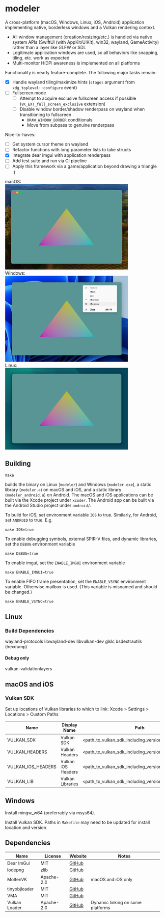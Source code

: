 # modeler

A cross-platform (macOS, Windows, Linux, iOS, Android) application implementing native, borderless windows and a Vulkan rendering context.

* All window management (creation/resizing/etc.) is handled via native system APIs (SwiftUI (with AppKit/UIKit), win32, wayland, GameActivity) rather than a layer like GLFW or SDL
* Legitimate application windows are used, so all behaviors like snapping, tiling, etc. work as expected
* Multi-monitor HiDPI awareness is implemented on all platforms

Functionality is nearly feature-complete. The following major tasks remain:
- [x] Handle wayland tiling/maximize hints (`stages` argument from `xdg_toplevel::configure` event)
- [ ] Fullscreen mode
	- [ ] Attempt to acquire exclusive fullscreen access if possible (`VK_EXT_full_screen_exclusive` extension)
	- [ ] Disable window border/shadow renderpass on wayland when transitioning to fullscreen
		- `DRAW_WINDOW_BORDER` conditionals
		- Move from subpass to genuine renderpass

Nice-to-haves:
- [ ] Get system cursor theme on wayland
- [ ] Refactor functions with long parameter lists to take structs
- [x] Integrate dear imgui with application renderpass
- [ ] Add test suite and run via CI pipeline
- [ ] Apply this framework via a game/application beyond drawing a triangle :)

macOS:<br />
<img src="docs/images/window_triangle_macos.png" alt="macOS" width=400 /><br />
Windows:<br />
<img src="docs/images/window_triangle_windows.png" alt="Windows" width=400 /><br />
Linux:<br />
<img src="docs/images/window_triangle_linux.png" alt="Linux" width=400 /><br />

## Building

```shell
make
```
builds the binary on Linux (`modeler`) and Windows (`modeler.exe`), a static library (`modeler.a`) on macOS and iOS, and a static library (`modeler_android.a`) on Android. The macOS and iOS applications can be built via the Xcode project under `xcode/`. The Android app can be built via the Android Studio project under `android/`.

To build for iOS, set environment variable `IOS` to true. Similarly, for Android, set `ANDROID` to true. E.g.
```shell
make IOS=true
```

To enable debugging symbols, external SPIR-V files, and dynamic libraries, set the `DEBUG` environment variable
```shell
make DEBUG=true
```

To enable imgui, set the `ENABLE_IMGUI` environment variable
```shell
make ENABLE_IMGUI=true
```

To enable FIFO frame presentation, set the `ENABLE_VSYNC` environment variable. Otherwise mailbox is used. (This variable is misnamed and should be changed.)
```shell
make ENABLE_VSYNC=true
```

## Linux

### Build Dependencies
wayland-protocols
libwayland-dev
libvulkan-dev
glslc
bsdextrautils (hexdump)

#### Debug only
vulkan-validationlayers

## macOS and iOS

### Vulkan SDK
Set up locations of Vulkan libraries to which to link: Xcode > Settings > Locations > Custom Paths

| Name				| Display Name		| Path													|
|--					|--					|--														|
| VULKAN_SDK		| Vulkan SDK		| <path_to_vulkan_sdk_including_version>				|
| VULKAN_HEADERS	| Vulkan Headers	| <path_to_vulkan_sdk_including_version>/macOS/include	|
| VULKAN_IOS_HEADERS	| Vulkan iOS Headers	| <path_to_vulkan_sdk_including_version>/iOS/include	|
| VULKAN_LIB		| Vulkan Libraries	| <path_to_vulkan_sdk_including_version>/macOS/lib		|

## Windows
Install mingw_w64 (preferrably via msys64).

Install Vulkan SDK. Paths in `Makefile` may need to be updated for install location and version.

## Dependencies
| Name				| License		| Website																		| Notes								|
|--					|--				|--																				|--									|
| Dear ImGui		| MIT			| [GitHub](https://github.com/ocornut/imgui)									| 									|
| lodepng			| zlib			| [GitHub](https://github.com/lvandeve/lodepng)									| 									|
| MoltenVK			| Apache-2.0	| [GitHub](https://github.com/KhronosGroup/MoltenVK)							| macOS and iOS only				|
| tinyobjloader		| MIT			| [GitHub](https://github.com/syoyo/tinyobjloader-c)							| 									|
| VMA				| MIT			| [GitHub](https://github.com/GPUOpen-LibrariesAndSDKs/VulkanMemoryAllocator)	| 									|
| Vulkan Loader		| Apache-2.0	| [GitHub](https://github.com/KhronosGroup/Vulkan-Loader)						| Dynamic linking on some platforms	|